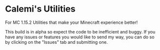 # Calemi's Utilities
For MC 1.15.2
Utilities that make your Minecraft experience better!

This build is in alpha so expect the code to be inefficient and buggy. If you have any issues or features you would like to send my way, you can do so by clicking on the "Issues" tab and submitting one.
